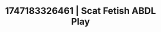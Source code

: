 ---
categories:
- Asian
- Thigh worship
- Twerking tease
- Unspoken desires
- Bare skin
image: /assets/images/1747183326461.webp
layout: post
seo:
  description: Featured content with high-quality Scat Fetish, ABDL Play. HD images
    available.
  keywords: Scat Fetish, ABDL Play
  og_image: /assets/images/1747183326461.webp
  schema_type: VisualArtwork
tags:
- ABDL Play
- '#1747183326461'
- Scat Fetish
title: 1747183326461 | Scat Fetish ABDL Play
---